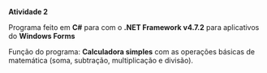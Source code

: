 **Atividade 2**

Programa feito em **C#** para com o **.NET Framework v4.7.2** para aplicativos do **Windows Forms**

Função do programa: **Calculadora simples** com as operações básicas de matemática (soma, subtração, multiplicação e divisão).
